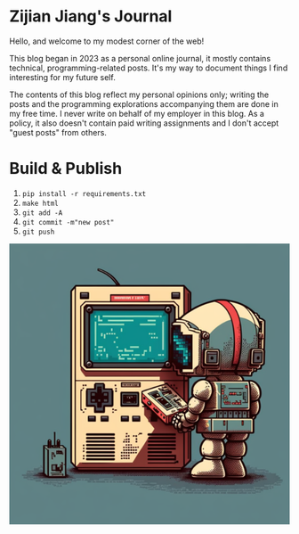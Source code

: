 # Zijian Jiang's Journal

Hello, and welcome to my modest corner of the web!

This blog began in 2023 as a personal online journal, 
it mostly contains technical, programming-related posts. 
It's my way to document things I find interesting for my future self.

The contents of this blog reflect my personal opinions only; 
writing the posts and the programming explorations accompanying them are done in my free time. 
I never write on behalf of my employer in this blog. 
As a policy, it also doesn't contain paid writing assignments and I don't accept "guest posts" 
from others.

# Build & Publish

1. `pip install -r requirements.txt`
2. `make html`
3. `git add -A`
4. `git commit -m"new post"`
5. `git push`

![gameboy](https://github.com/CallmeNezha/callmenezha.github.io/blob/main/content/images/embeded_man.png)
